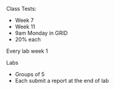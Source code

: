 Class Tests:
- Week 7
- Week 11
-  9am Monday in GRID
- 20% each

Every lab week 1 

Labs
- Groups of 5
- Each submit a report at the end of lab


